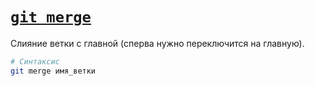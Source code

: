 # [`git merge`](../index.md)

Cлияние ветки с главной (сперва нужно переключится на главную).

```bash
# Синтаксис
git merge имя_ветки
```
